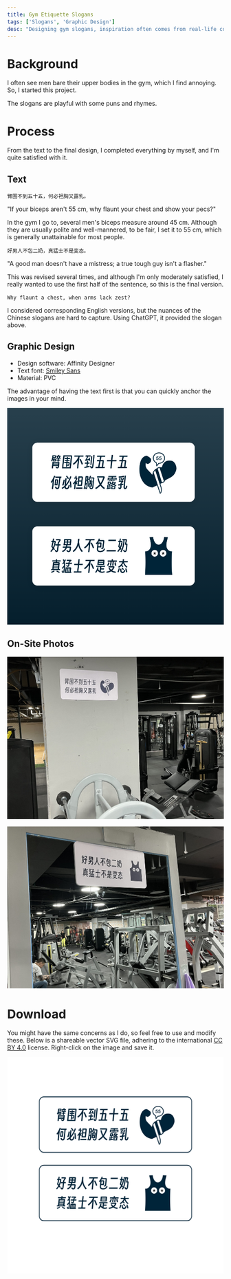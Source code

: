 ```yaml
---
title: Gym Etiquette Slogans
tags: ['Slogans', 'Graphic Design']
desc: "Designing gym slogans, inspiration often comes from real-life complaints."
---
```


# Background

I often see men bare their upper bodies in the gym, which I find annoying. So, I started this project.

The slogans are playful with some puns and rhymes.

# Process

From the text to the final design, I completed everything by myself, and I'm quite satisfied with it.

## Text

```
臂围不到五十五，何必袒胸又露乳。
```

"If your biceps aren't 55 cm, why flaunt your chest and show your pecs?"

In the gym I go to, several men's biceps measure around 45 cm. Although they are usually polite and well-mannered, to be fair, I set it to 55 cm, which is generally unattainable for most people.

```
好男人不包二奶，真猛士不是变态。
```

"A good man doesn't have a mistress; a true tough guy isn't a flasher."

This was revised several times, and although I'm only moderately satisfied, I really wanted to use the first half of the sentence, so this is the final version.

```
Why flaunt a chest, when arms lack zest?
```

I considered corresponding English versions, but the nuances of the Chinese slogans are hard to capture. Using ChatGPT, it provided the slogan above.

## Graphic Design

- Design software: Affinity Designer
- Text font: [Smiley Sans](https://github.com/atelier-anchor/smiley-sans)
- Material: PVC 

The advantage of having the text first is that you can quickly anchor the images in your mind.

![](./pic/003.png)

## On-Site Photos

![](./pic/001.jpg)

![](./pic/002.jpg)

# Download

You might have the same concerns as I do, so feel free to use and modify these. Below is a shareable vector SVG file, adhering to the international [CC BY 4.0](https://creativecommons.org/licenses/by/4.0/) license. Right-click on the image and save it.

![svg](../../resources/gym-slogans-by-libregd.svg)  


